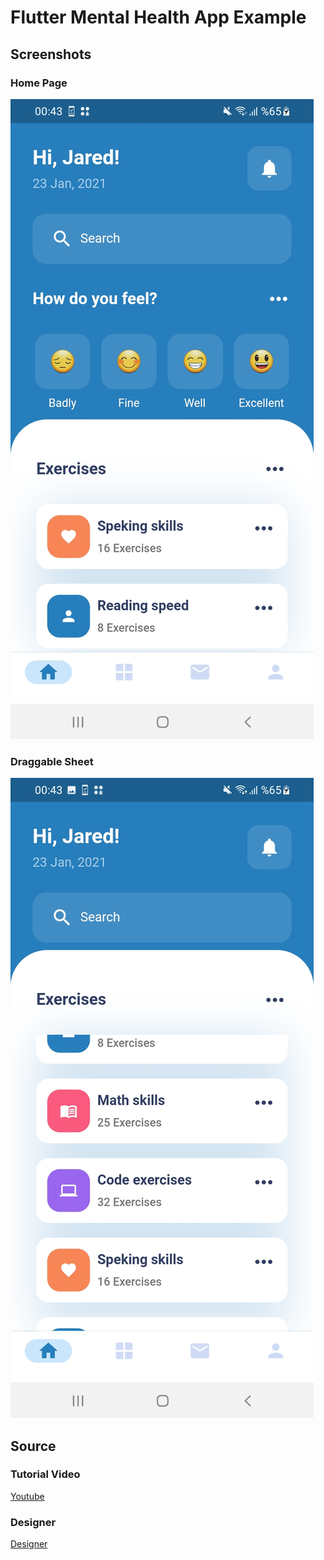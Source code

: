 # Flutter Mental Health App Example

## Screenshots

### Home Page
<img src="assets/screenshots/screen1.jpg" />

### Draggable Sheet
<img src="assets/screenshots/screen2.jpg" />

## Source

### Tutorial Video
[Youtube](https://youtu.be/eegl7of4g-o)

### Designer
[Designer](https://dribbble.com/shots/15002657-Mental-Health-App)